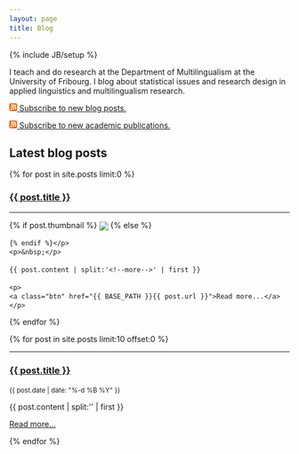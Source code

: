 ```yaml
---
layout: page
title: Blog
---
```

{% include JB/setup %}


I teach and do research at the Department of Multilingualism at the University of Fribourg.
I blog about statistical issues and research design in applied linguistics and multilingualism research.

<p><a href="blogfeed.xml"><img src="/figs/feed.png" alt="Feed"/>&nbsp;Subscribe to new blog posts.</a></p>
<p><a href="paperfeed.xml"><img src="/figs/feed.png" alt="Feed"/>&nbsp;Subscribe to new academic publications.</a></p>

## Latest blog posts

<div class="row">
  {% for post in site.posts limit:0 %}
   <div class="span4">
    <a href="{{ BASE_PATH }}{{ post.url }}"><h3>{{ post.title }}</h3></a>
	<hr />
	<p>{% if post.thumbnail %}
	<img src="{{ post.thumbnail }}" style="height: 280px" align="center" />
	{% else %}
	
	{% endif %}</p>
	<p>&nbsp;</p>

	{{ post.content | split:'<!--more-->' | first }}
	 
	<p>
	<a class="btn" href="{{ BASE_PATH }}{{ post.url }}">Read more...</a>
	</p>
  </div>
  {% endfor %}
</div>


{% for post in site.posts limit:10 offset:0 %}


<hr />
<div class="row">
<div class="span12">
    <p><a href="{{ BASE_PATH }}{{ post.url }}"><h3>{{ post.title }}</h3></a></p>
    <p><small>{{ post.date | date: "%-d %B %Y" }}</small></p>
    
{{ post.content | split:'<!--more-->' | first }}

<p>
	<a class="btn" href="{{ BASE_PATH }}{{ post.url }}">Read more...</a>
	</p>
</div>
</div>

{% endfor %}
